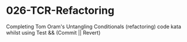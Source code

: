 # 026-TCR-Refactoring
Completing Tom Oram's Untangling Conditionals (refactoring) code kata whilst using Test &amp;&amp; (Commit || Revert)
